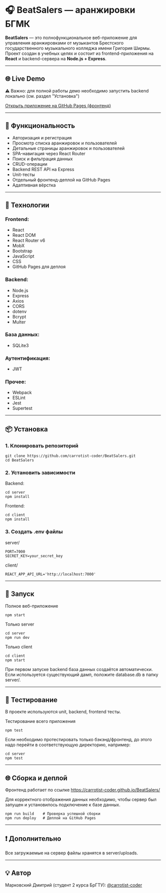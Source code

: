 # 🎧 BeatSalers — аранжировки БГМК

**BeatSalers** — это полнофункциональное веб-приложение для управления аранжировками от музыкантов Брестского государственного музыкального колледжа имени Григория Ширмы. 
Проект создан в учебных целях и состоит из frontend-приложения на **React** и backend-сервера на **Node.js + Express**.

---

## 🌐 Live Demo

⚠️ Важно: для полной работы демо необходимо запустить backend локально (см. раздел "Установка")

[Открыть приложение на GitHub Pages (фронтенд)](https://carrotist-coder.github.io/BeatSalers/)

---

## 🔧 Функциональность

- Авторизация и регистрация
- Просмотр списка аранжировок и пользователей
- Детальные страницы аранжировок и пользователей
- SPA-навигация через React Router
- Поиск и фильтрация данных
- CRUD-операции
- Backend REST API на Express
- Unit-тесты
- Отдельный фронтенд-деплой на GitHub Pages
- Адаптивная вёрстка

---

## 🧰 Технологии

### Frontend:
- React
- React DOM
- React Router v6
- MobX
- Bootstrap
- JavaScript
- CSS
- GitHub Pages для деплоя

### Backend:
- Node.js
- Express
- Axios
- CORS
- dotenv
- Bcrypt
- Multer

### База данных:
- SQLite3

### Аутентификация:
- JWT

### Прочее:
- Webpack
- ESLint
- Jest
- Supertest

---

## 📦 Установка

### 1. Клонировать репозиторий
```
git clone https://github.com/carrotist-coder/BeatSalers.git
cd BeatSalers
```
### 2. Установить зависимости
Backend:
```
cd server
npm install
```
Frontend:
```
cd client
npm install
```
### 3. Создать .env файлы
server/
```
PORT=7000
SECRET_KEY=your_secret_key
```
client/
```
REACT_APP_API_URL='http://localhost:7000'
```

---

## 🚀 Запуск
Полное веб-приложение
```
npm start
```
Только server
```
cd server
npm run dev
```
Только client
```
cd client
npm start
```

При первом запуске backend база данных создаётся автоматически. 
Если используется существующий дамп, положите database.db в папку server/.

---

## 🧪 Тестирование
В проекте используются unit, backend, frontend тесты.

Тестирование всего приложения
```
npm test
```
Если необходимо протестировать только бэкэнд/фронтенд, до этого надо перейти в соответствующую директорию, например:
```
cd server
npm test
```

---

## 🌐 Сборка и деплой
Фронтенд работает по ссылке https://carrotist-coder.github.io/BeatSalers/

Для корректного отображения данных необходимо, чтобы сервер был запущен и установилось подключение к базе данных.
```
npm run build    # Проверка успешной сборки
npm run deploy   # Деплой на GitHub Pages
```

---

## ❗ Дополнительно
Все загружаемые на сервер файлы хранятся в server/uploads.

---

## 💡 Автор
Марковский Дмитрий (студент 2 курса БрГТУ): [@carrotist-coder](https://github.com/carrotist-coder)
